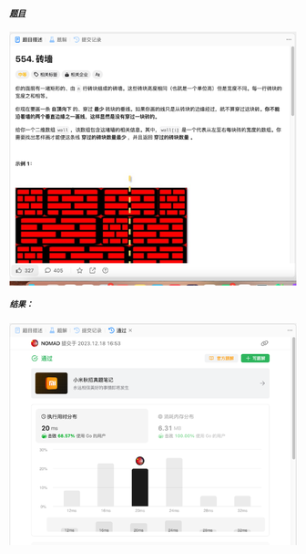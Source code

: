 ##### [题目](https://leetcode.cn/problems/brick-wall/description/)
![pic](img.png)
##### 结果：
![pic](result.png)